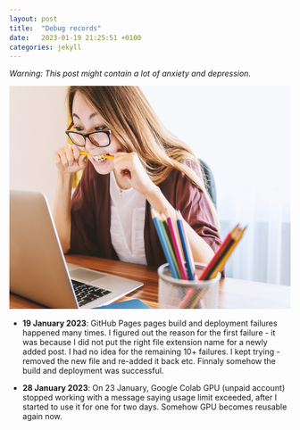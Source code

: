 ```yaml
---
layout: post
title:  "Debug records"
date:   2023-01-19 21:25:51 +0100
categories: jekyll
---
```

*Warning: This post might contain a lot of anxiety and depression.*
<p style="text-align:center;"><img
  src="/images/laptop-3087585_1920.jpg"
  alt="debug struggle"
  width="730"
  height="400"/>
</p>

- **19 January 2023**: GitHub Pages pages build and deployment failures happened many times. I figured out the reason for the first failure - it was because I did not put the right file extension name for a newly added post. I had no idea for the remaining 10+ failures. I kept trying - removed the new file and re-added it back etc. Finnaly somehow the build and deployment was successful. 

- **28 January 2023**: On 23 January, Google Colab GPU (unpaid account) stopped working with a message saying usage limit exceeded, after I started to use it for one for two days. Somehow GPU becomes reusable again now. 
